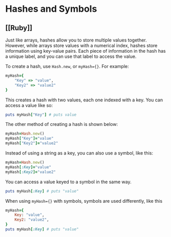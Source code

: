 # Hashes and Symbols
[[Ruby]]
---

Just like arrays, hashes allow you to store multiple values together. However, while arrays store values with a numerical index, hashes store information using key-value pairs. Each piece of information in the hash has a unique label, and you can use that label to access the value.

To create a hash, use `Hash.new`, or `myHash={}`. For example:

```ruby
myHash={
    "Key" => "value",
    "Key2" => "value2"
}
```

This creates a hash with two values, each one indexed with a key. You can access a value like so:

```ruby
puts myHash["Key"] # puts value
```

The other method of creating a hash is shown below:

```ruby
myHash=Hash.new()
myHash["Key"]="value"
myHash["Key2"]="value2"
```

Instead of using a string as a key, you can also use a symbol, like this:

```ruby
myHash=Hash.new()
myHash[:Key]="value"
myHash[:Key2]="value2"
```

You can access a value keyed to a symbol in the same way.

```ruby
puts myHash[:Key] # puts "value"
```

When using `myHash={}` with symbols, symbols are used differently, like this

```ruby
myHash={
    Key: "value",
    Key2: "value2",
}
puts myHash[:Key] # puts "value"
```